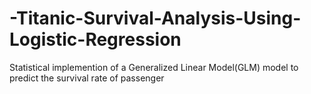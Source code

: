 # -Titanic-Survival-Analysis-Using-Logistic-Regression
Statistical implemention of a Generalized Linear Model(GLM) model to predict the survival rate of passenger
